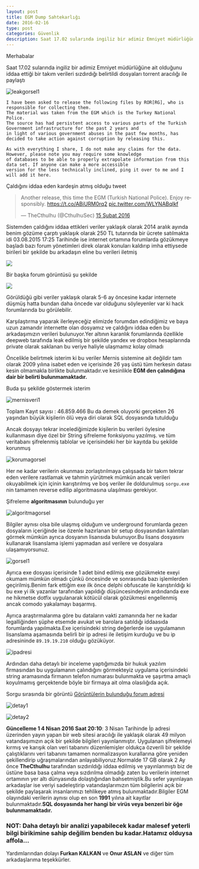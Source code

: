 ```yaml
---
layout: post
title: EGM Dump Sahtekarlığı
date: 2016-02-16
type: post
categories: Güvenlik
description: Saat 17.02 sularında ingiliz bir adimiz Emniyet müdürlüğüne ait olduğunu iddaa ettiği bir takım
---
```


Merhabalar

Saat 17.02 sularında ingiliz bir adimiz Emniyet müdürlüğüne ait olduğunu iddaa ettiği bir takım verileri sızdırdığı belirtildi dosyaları torrent aracılığı ile paylaştı

![leakgorsel1](/assets/leakgorsel1.png)

```
I have been asked to release the following files by ROR[RG], who is responsible for collecting them.
The material was taken from the EGM which is the Turkey National Police.
The source has had persistent access to various parts of the Turkish Government infrastructure for the past 2 years and
in light of various government abuses in the past few months, has decided to take action against corruption by releasing this.

As with everything I share, I do not make any claims for the data. However, please note you may require some knowledge
of databases to be able to properly extrapolate information from this data set. If anyone can make a more accessible
version for the less technically inclined, ping it over to me and I will add it here.
```

Çaldığını iddaa eden kardeşin atmış olduğu tweet

<blockquote class="twitter-tweet" data-lang="tr"><p lang="en" dir="ltr">Another release, this time the EGM (Turkish National Police). Enjoy responsibly. <a href="https://t.co/ABiURM0rq2">https://t.co/ABiURM0rq2</a> <a href="https://t.co/WLYNABqlkf">pic.twitter.com/WLYNABqlkf</a></p>&mdash; TheCthulhu (@CthulhuSec) <a href="https://twitter.com/CthulhuSec/status/699247420803309569">15 Şubat 2016</a></blockquote>
<script async src="//platform.twitter.com/widgets.js" charset="utf-8"></script>

Sistemden çaldığını iddaa ettikleri veriler yaklaşık olarak 2014 aralık ayında benim gözüme çarptı yaklaşık olarak 250 TL tutarında bir ücrete satılmakta idi 03.08.2015 17:25 Tarihinde ise internet ortamına forumlarda gözükmeye başladı bazı forum yönetimleri direk olarak konuları kaldırıp imha ettiysede birileri bir şekilde bu arkadaşın eline bu verileri iletmiş

![](/assets/leakforumgorsel1.png)

Bir başka forum görüntüsü şu şekilde

![](/assets/leakgorumgorsel2.png)

Görüldüğü gibi veriler yaklaşık olarak 5-6 ay öncesine kadar internete düşmüş hatta bundan daha öncede var olduğunu söyleyenler var ki hack forumlarında bu görülebilir.

Karşılaştırma yaparak ilerleyeceğiz elimizde forumdan edindiğimiz ve baya uzun zamandır internette olan dosyamız ve çaldığını iddaa eden bu arkadaşımızın verileri bulunuyor.Yer altının karanlık forumlarında özellikle deepweb tarafında leak edilmiş bir şekilde yandex ve dropbox hesaplarında private olarak saklanan bu veriye haliyle ulaşmamız kolay olmadı

Öncelikle belirtmek isterim ki bu veriler Mernis sistemine ait değildir tam olarak 2009 yılına isabet eden ve içerisinde 26 yaş üstü tüm herkesin datası kesin olmamakla birlikte bulunmaktadır.ve kesinlikle **EGM den çalındığına dair bir belirti bulunmamaktadır.**

Buda şu şekilde göstermek isterim

![mernisveri1](/assets/countgorsel.jpg)

Toplam Kayıt sayısı : 46.859.466 Bu da demek oluyorki gerçekten 26 yaşından büyük kişilerin ölü veya diri olarak SQL dosyasında tutulduğu

Ancak dosyayı tekrar incelediğimizde kişilerin bu verileri öylesine kullanmasın diye özel bir String şifreleme fonksiyonu yazılmış. ve tüm veritabanı şifrelenmiş tablolar ve içerisindeki her bir kayıtda bu şekilde korunmuş

![korumagorsel](/assets/egmleakgorsel1.jpg)

Her ne kadar verilerin okunması zorlaştırılmaya çalışsada bir takım tekrar eden verilere rastlamak ve tahmin yürütmek mümkün ancak verileri okuyabilmek için içinin karıştırılmış ve boş veriler ile doldurulmuş `sorgu.exe` nin tamamen reverse edilip algoritmasına ulaşılması gerekiyor.

Şifreleme **algoritmasının** bulunduğu yer

![algoritmagorsel](/assets/sifrelemealgoritma.jpg)

Bilgiler aynısı olsa bile ulaşmış olduğum ve underground forumlarda gezen dosyaların içeriğinde ise özenle hazırlanan bir setup dosyasından kalıntıları görmek mümkün ayrıca dosyanın lisansıda bulunuyor.Bu lisans dosyasını kullanarak lisanslama işlemi yapmadan asıl verilere ve dosyalara ulaşamıyorsunuz.

![gorsel1](/assets/icerikgorsel.png)

Ayrıca exe dosyası içerisinde 1 adet bind edilmiş exe gözükmekte exeyi okumam mümkün olmadı çünkü öncesinde ve sonrasında bazı işlemlerden geçirilmiş.Benim fark ettiğim exe ilk önce delphi obfuscate ile karıştırıldığı ki bu exe yi ilk yazanlar tarafından yapıldığı düşüncesindeyim ardındanda exe ne hikmetse dotfix uygulanarak kötücül olarak gözükmesi engellenmiş ancak comodo yakalamayı başarmış.


Ayrıca araştırmalarıma göre bu dataların vakti zamanında her ne kadar legalliğinden şüphe etsemde avukat ve barolara satıldığı iddaasıda forumlarda yapılmakta.Exe içerisindeki string değerlerde ise uygulamanın lisanslama aşamasında belirli bir ip adresi ile iletişim kurduğu ve bu ip adresininde `89.19.19.210` olduğu gözüküyor.

![ipadresi](/assets/Screenshot_2016-02-16_12-09-42.png)

Ardından daha detaylı bir inceleme yaptığımızda bir hukuk yazılım firmasından bu uygulamanın çalındığını görmekteyiz uygulama içerisindeki string aramasında firmanın telefon numarası bulunmakta ve şaşırtma amaçlı koyulmamış gerçektende böyle bir firmaya ait olma olasılığıda açık.

Sorgu sırasında bir görüntü [Görüntülerin bulunduğu forum adresi](http://deepwebtr.net/konu-Adres-Sorgu-Programi.html?pid=343331#pid343331)

![detay1](/assets/11855449_886336491421499_398067300_n.jpg)

![detay2](/assets/egm17gbdatas.PNG)

**Güncelleme 1 4 Nisan 2016 Saat 20:10**: 3 Nisan Tarihinde İp adresi üzerinden yayın yapan bir web sitesi aracılığı ile yaklaşık olarak 49 milyon vatandaşımızın açık bir şekilde bilgileri yayınlanmıştır. Uygulanan şifrelemeyi kırmış ve karışık olan veri tabanını düzenlemişler oldukça özverili bir şekilde çalıştıklarını veri tabanını tamamen normalizasyon kurallarına göre yeniden şekillendirip uğraşmalarından anlayabiliyoruz.Normalde 17 GB olarak 2 Ay önce **TheCthulhu** tarafından sızdırıldığı iddaa edilmiş ve yayınlanmıştı biz de üstüne basa basa çalma veya sızdırılma olmadığı zaten bu verilerin internet ortamının yer altı dünyasında dolaştığından bahsetmiştik.Bu sefer yayınlayan arkadaşlar ise veriyi sadeleştirip vatandaşlarımızın tüm bilgilerini açık bir şekilde paylaşarak insanlarımızı tehlikeye atmış bulunmaktadır.Bilgiler EGM olayındaki verilerin aynısı olup en son **1991** yılına ait kayıtlar bulunmaktadır.**SQL dosyasında her hangi bir virüs veya benzeri bir öğe bulunmamaktadır.**



### NOT: Daha detaylı bir analizi yapabilecek kadar malesef yeterli bilgi birikimine sahip değilim benden bu kadar.Hatamız olduysa affola...

Yardımlarından dolayı **Furkan KALKAN** ve **Onur ASLAN** ve diğer tüm arkadaşlarıma teşekkürler.
